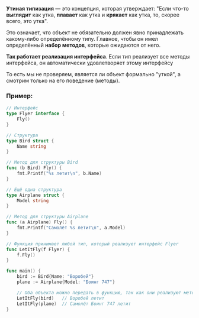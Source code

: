 
**Утиная типизация** — это концепция, которая утверждает: "Если что-то **выглядит** как утка, **плавает** как утка и **крякает** как утка, то, скорее всего, это утка". 

Это означает, что объект не обязательно должен явно принадлежать какому-либо определённому типу. Главное, чтобы он имел определённый **набор методов**, которые ожидаются от него.

**Так работает реализация интерфейса**. Если тип реализует все методы интерфейса, он автоматически удовлетворяет этому интерфейсу

То есть мы не проверяем, является ли объект формально "уткой", а смотрим только на его поведение (методы).
### Пример:
```go
// Интерфейс
type Flyer interface {
	Fly()
}

// Структура
type Bird struct {
	Name string
}

// Метод для структуры Bird
func (b Bird) Fly() {
	fmt.Printf("%s летит\n", b.Name)
}

// Ещё одна структура
type Airplane struct {
	Model string
}

// Метод для структуры Airplane
func (a Airplane) Fly() {
	fmt.Printf("Самолёт %s летит\n", a.Model)
}

// Функция принимает любой тип, который реализует интерфейс Flyer
func LetItFly(f Flyer) {
	f.Fly()
}

func main() {
	bird := Bird{Name: "Воробей"}
	plane := Airplane{Model: "Боинг 747"}

	// Оба объекта можно передать в функцию, так как они реализуют метод Fly()
	LetItFly(bird)   // Воробей летит
	LetItFly(plane)  // Самолёт Боинг 747 летит
}
```



